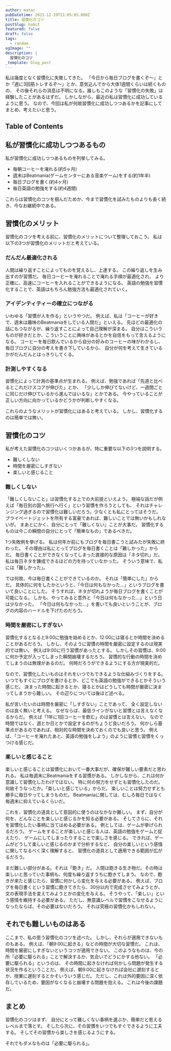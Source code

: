 ```yaml
---
author: matac
pubDatetime: 2023-12-19T21:05:05.000Z
title: 習慣化のコツ
postSlug: habit
featured: false
draft: false
tags:
  - random
ogImage: ""
description: |
  習慣化のコツ
_template: blog_post
---
```


私は幾度となく習慣化に失敗してきた。
「今日から毎日ブログを書くぞ〜」とか「週に3回筋トレするぞ〜」とか、意気込んでから大体1週間くらいは続くものの、
その後それらの消息は不明になる。誰しもこのような「習慣化の失敗」は経験したことがあるはずだ。
しかしながら、最近の私は習慣化に成功しているように思う。
なので、今回は私が何故習慣化に成功しつつあるかを記事にしてまとめ、考えたいと思う。

## Table of Contents

## 私が習慣化に成功しつつあるもの

私が習慣化に成功しつつあるものを列挙してみる。

- 毎朝コーヒーを淹れる(約5ヶ月)
- 週末はBeatmania(ゲームセンターにある音楽ゲーム)をする(約1年半)
- 毎日ブログを書く(約4ヶ月)
- 毎日英語の勉強をする(約4週間)

これらは習慣化のコツを掴んだためか、今まで習慣化を試みたものよりも長く続き、今なお継続中である。

## 習慣化のメリット

習慣化のコツを考える前に、習慣化のメリットについて整理しておこう。
私は以下の3つが習慣化のメリットだと考えている。

### だんだん最適化される

人間は繰り返すことによってものを覚えるし、上達する。
この繰り返しを生み出すのが習慣だ。
毎日コーヒーを淹れることで淹れる手順が最適化され、
より正確に、高速にコーヒーを入れることができるようになる。
英語の勉強を習慣化することで、英語はもちろん勉強方法も最適化されていく。

### アイデンティティーの確立につながる

いわゆる「習慣が人を作る」というやつだ。
例えば、私は「コーヒーが好きで、週末は趣味のBeatmaniaをしている人間だ」といえる。
先ほどの最適化の話にもつながるが、繰り返すことによって自己理解が深まる。
自分はこういうものが好きだとか、こういうことに興味があるとかを自信をもって言えるようになる。
コーヒーを毎日飲んでいるから自分の好みのコーヒーの味がわかるし、
毎日ブログに自分の考えを書き下しているから、
自分が何を考えて生きているかがだんだんとはっきりしてくる。

### 計測しやすくなる

習慣化によって計測の基準点が生まれる。
例えば、勉強であれば「先週と比べるとこれだけスコアが伸びた」とか、
「少ししか伸びてないけど、一週間ごとに同じだけ伸びているから進んではいるな」とかである。
今やっていることが正しい方向に向かっているかどうかが判断しやすくなる。

これらのようなメリットが習慣化にはあると考えている。
しかし、習慣化するのは簡単では無い。

## 習慣化のコツ

私が考えた習慣化のコツはいくつかあるが、特に重要な以下の3つを説明する。

- 難しくしない
- 時間を厳密にしすぎない
- 楽しいと感じること

### 難しくしない

「難しくしないこと」は習慣化する上での大前提といえよう。
極端な話だが例えば「毎日別の国へ旅行へ行く」という習慣を作ろうとしても、
それはチャレンジング過ぎるので習慣化は難しいだろう。少なくとも私にとってはそうだ。
プライベートジェットを所有する富豪であれば、難しいことでは無いかもしれないが。
まあとにかく、自分にとって「難しくない」ことが大事だ。
習慣化するものは今この瞬間の自分にとって「簡単なもの」であるべきだ。

1つ失敗例を挙げる。
私は何年か前にもブログを毎日書こうと試みたが失敗に終わった。
その理由は私にとってブログを毎日書くことは「難しかった」からだ。
毎日書くことができなくなってしまった直接的な原因は「ネタ切れ」だ。
私は毎日ネタを錬成できるほどの力を持っていなかった。
そういう意味で、私には「難しかった」。

では何故、今は毎日書くことができているのか。
それは「簡単にした」からだ。
具体的に何をしたかというと、「今日は何もなかった...」というブログを書いて良いことにした。
そうすれば、ネタが切れようが毎日ブログを書くことが可能になる。
しかも、やってみると意外と「今日は何もなかった...」という日は少なかった。
「今日は何もなかった...」を書いても良いということが、ブログの内容のハードルを下げたのだろう。

### 時間を厳密にしすぎない

習慣化するとなると9:00に勉強を始めるとか、12:00には寝るとか時間を決めることがあるだろう。
しかし、そのように習慣の時間を厳密に設定するのは現実的では無い。
例えば9:00に行う習慣があったとする。
しかしその習慣は、9:00に何か予定が入ってしまった瞬間崩壊するだろう。
習慣的な行動の時間を決めてしまうのは無理があるのだ。
何時だろうができるようにする方が現実的だ。

なので、習慣化したいものはそれをいつでもできるような仕組みづくりをする。
いつでもすぐにブログを書けるとか、どこでも英語の勉強ができるとかそういう感じだ。
決まった時間に起きるとか、寝るとかはどうしても時間が厳密に決まってしまうから難しい。
その辺りについては後ほど述べる。

私が言いたいのは時間を厳密に「しすぎない」ことであって、
全く設定しないのは良く無いと考える。
なぜならば、最低ラインがないと習慣とは言えなくなるからだ。
例えば「1年に1回コーヒーを飲む」のは習慣とは言えない。
なので時間ではなく、週とか日とかで設定するのがちょうど良いだろう。
何かしら基準点があるのであれば、相対的な時間を決めておくのでも良いと思う。
例えば、「コーヒーを淹れたあと、英語の勉強をしよう」のように習慣と習慣をくっつける感じだ。

### 楽しいと感じること

楽しいと感じることは習慣化において一番大事だが、確保が難しい要素だと思われる。
私は毎週末にBeatmaniaをする習慣がある。
しかしながら、これは何か意識して習慣化したわけではない。
特に何の努力をせずとも習慣化したのだ。
何故そうなったか。「楽しいと感じている」からだ。
楽しいことは努力せずとも勝手に毎日やってしまうものだ。
Beatmaniaに関しては、むしろ毎日ではなく毎週末に抑えているくらいだ。

これを、習慣化の道具として意図的に使うのはなかなか難しい。
まず、自分が何を、どんなことを楽しいと感じるかを知る必要がある。
そしてさらに、それを習慣化したい事柄に当てはめる必要がある。
例としては、ゲームが挙げられるだろう。
ゲームをすることが楽しいと感じる人は、英語の勉強をゲームと捉えたり、
ゲームにしてしまったりすることで楽しさを感じる。
できれば、ゲームがどうして楽しいと感じるのかまで分析するなど、
自分の楽しいという感情に関してなるべく深く理解すると、
習慣化の道具として適用できる範囲が広がるだろう。

まだ難しい部分がある。それは「飽き」だ。
人間は飽きる生き物だ。その時は楽しいと思っていた事柄も、何度も繰り返すうちに飽きてしまう。
なので、飽きが来たと感じたら、習慣に何かしら変化を与える必要がある。
例えば、ブログを毎日書くという習慣に飽きてきたら、30分以内で完成させてみようとか、
文の表現手法を変えてみようとかの変化を与える。
そうやって、「楽しい」という感情を維持する必要がある。
ただし、無意識レベルで習慣をこなせるようになったならば、その必要はないだろう。
それは究極の習慣化かもしれない。

## それでも難しいものはある

ここまで、私の思う習慣化のコツを述べた。
しかし、それらが適用できないものもある。
例えば、「朝9:00に起きる」などの時間が大切な習慣だ。
これは、時間を厳密にしすぎないというコツが適用できない。
このようなものは、今の所「必要に駆られる」ことで解決するか、気合いでどうにかする他ない。
「必要に駆られる」というのは、
その時間に起きなければ何かしら問題が発生する状況を作るということだ。
例えば、朝9:00に起きなければ会社に遅刻するとか、授業に遅刻するとかそいういう感じだ。
ただし、これは外的要因に深く依存しているため、要因がなくなると崩壊する問題を抱える。
これは今後の課題だ。

## まとめ

習慣化のコツはまず、
自分にとって難しくない事柄を選ぶか、簡単だと思えるレベルまで落とす。
そしたら次に、その習慣をいつでもすぐできるように工夫する。
そしてその習慣から楽しさを感じるようにする。

それでもダメなものは「必要に駆られる」。
